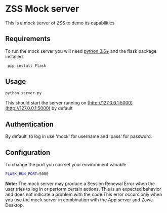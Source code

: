# ZSS Mock server

This is a mock server of ZSS to demo its capabilities 

## Requirements

To run the mock server you will need [python 3.6+](https://www.python.org/)
  and the flask package installed.

```bash
 pip install Flask
```

## Usage

```python
python server.py
```
This should start the server running on [http://127.0.0.1:5000](http://127.0.0.1:5000) by default

## Authentication

By default, to log in use 'mock' for username and 'pass' for password.

## Configuration

To change the port you can set your environment variable 

```bash
FLASK_RUN_PORT=5000
```

**Note:** The mock server may produce a Session Renewal Error when the user tries to log in or perform certain actions. This is an expected behavior and does not indicate a problem with the code.This error occurs only when you use the mock server in combination with the App server and Zowe Desktop.